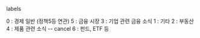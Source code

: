 labels

0 : 경제 일반 (정책5등 연관)
5 : 금융 시장
3 : 기업 관련 금융 소식
1 : 기타
2 : 부동산
4 : 제품 관련 소식
-- cancel 6 : 펀드, ETF 등

